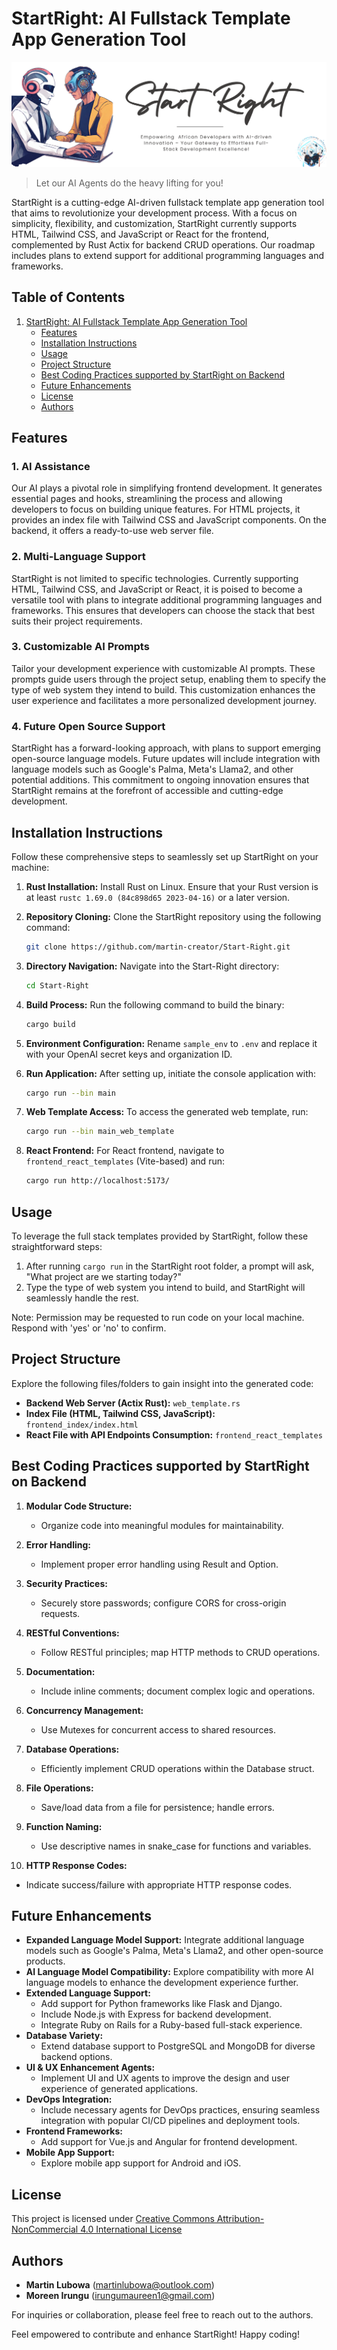 # StartRight: AI Fullstack Template App Generation Tool
![StartRight](./StartRight.png)

> Let our AI Agents do the heavy lifting for you!

StartRight is a cutting-edge AI-driven fullstack template app generation tool that aims to revolutionize your development process. With a focus on simplicity, flexibility, and customization, StartRight currently supports HTML, Tailwind CSS, and JavaScript or React for the frontend, complemented by Rust Actix for backend CRUD operations. Our roadmap includes plans to extend support for additional programming languages and frameworks.

## Table of Contents

1. [StartRight: AI Fullstack Template App Generation Tool](#startright-ai-fullstack-template-app-generation-tool)
    - [Features](#features)
    - [Installation Instructions](#installation-instructions)
    - [Usage](#usage)
    - [Project Structure](#project-structure)
    - [Best Coding Practices supported by StartRight on Backend](#best-coding-practices-supported-by-startright-on-backend)
    - [Future Enhancements](#future-enhancements)
    - [License](#license)
    - [Authors](#authors)


## Features

### 1. AI Assistance

Our AI plays a pivotal role in simplifying frontend development. It generates essential pages and hooks, streamlining the process and allowing developers to focus on building unique features. For HTML projects, it provides an index file with Tailwind CSS and JavaScript components. On the backend, it offers a ready-to-use web server file.

### 2. Multi-Language Support

StartRight is not limited to specific technologies. Currently supporting HTML, Tailwind CSS, and JavaScript or React, it is poised to become a versatile tool with plans to integrate additional programming languages and frameworks. This ensures that developers can choose the stack that best suits their project requirements.

### 3. Customizable AI Prompts

Tailor your development experience with customizable AI prompts. These prompts guide users through the project setup, enabling them to specify the type of web system they intend to build. This customization enhances the user experience and facilitates a more personalized development journey.

### 4. Future Open Source Support

StartRight has a forward-looking approach, with plans to support emerging open-source language models. Future updates will include integration with language models such as Google's Palma, Meta's Llama2, and other potential additions. This commitment to ongoing innovation ensures that StartRight remains at the forefront of accessible and cutting-edge development.

## Installation Instructions

Follow these comprehensive steps to seamlessly set up StartRight on your machine:

1. **Rust Installation:** Install Rust on Linux. Ensure that your Rust version is at least `rustc 1.69.0 (84c898d65 2023-04-16)` or a later version.

2. **Repository Cloning:** Clone the StartRight repository using the following command:
    ```bash
    git clone https://github.com/martin-creator/Start-Right.git
    ```

3. **Directory Navigation:** Navigate into the Start-Right directory:
    ```bash
    cd Start-Right
    ```

4. **Build Process:** Run the following command to build the binary:
    ```bash
    cargo build
    ```

5. **Environment Configuration:** Rename `sample_env` to `.env` and replace it with your OpenAI secret keys and organization ID.

6. **Run Application:** After setting up, initiate the console application with:
    ```bash
    cargo run --bin main
    ```

7. **Web Template Access:** To access the generated web template, run:
    ```bash
    cargo run --bin main_web_template
    ```

8. **React Frontend:** For React frontend, navigate to `frontend_react_templates` (Vite-based) and run:
    ```bash
    cargo run http://localhost:5173/
    ```

## Usage

To leverage the full stack templates provided by StartRight, follow these straightforward steps:

1. After running `cargo run` in the StartRight root folder, a prompt will ask, "What project are we starting today?"
2. Type the type of web system you intend to build, and StartRight will seamlessly handle the rest.

Note: Permission may be requested to run code on your local machine. Respond with 'yes' or 'no' to confirm.

## Project Structure

Explore the following files/folders to gain insight into the generated code:

- **Backend Web Server (Actix Rust):** `web_template.rs`
- **Index File (HTML, Tailwind CSS, JavaScript):** `frontend_index/index.html`
- **React File with API Endpoints Consumption:** `frontend_react_templates`


## Best Coding Practices supported by StartRight on Backend

1. **Modular Code Structure:**
   - Organize code into meaningful modules for maintainability.

2. **Error Handling:**
   - Implement proper error handling using Result and Option.

3. **Security Practices:**
   - Securely store passwords; configure CORS for cross-origin requests.

4. **RESTful Conventions:**
   - Follow RESTful principles; map HTTP methods to CRUD operations.

5. **Documentation:**
   - Include inline comments; document complex logic and operations.

6. **Concurrency Management:**
   - Use Mutexes for concurrent access to shared resources.

7. **Database Operations:**
   - Efficiently implement CRUD operations within the Database struct.

8. **File Operations:**
   - Save/load data from a file for persistence; handle errors.

9. **Function Naming:**
   - Use descriptive names in snake_case for functions and variables.

10. **HTTP Response Codes:**
   - Indicate success/failure with appropriate HTTP response codes.



## Future Enhancements

- **Expanded Language Model Support:** Integrate additional language models such as Google's Palma, Meta's Llama2, and other open-source products.
- **AI Language Model Compatibility:** Explore compatibility with more AI language models to enhance the development experience further.
- **Extended Language Support:**
  - Add support for Python frameworks like Flask and Django.
  - Include Node.js with Express for backend development.
  - Integrate Ruby on Rails for a Ruby-based full-stack experience.
- **Database Variety:**
  - Extend database support to PostgreSQL and MongoDB for diverse backend options.
- **UI & UX Enhancement Agents:**
  - Implement UI and UX agents to improve the design and user experience of generated applications.
- **DevOps Integration:**
  - Include necessary agents for DevOps practices, ensuring seamless integration with popular CI/CD pipelines and deployment tools.
- **Frontend Frameworks:**
    - Add support for Vue.js and Angular for frontend development.
- **Mobile App Support:**
    - Explore mobile app support for Android and iOS.


## License

This project is licensed under [Creative Commons Attribution-NonCommercial 4.0 International License]()

## Authors

- **Martin Lubowa** (martinlubowa@outlook.com)
- **Moreen Irungu** (irungumaureen1@gmail.com)

For inquiries or collaboration, please feel free to reach out to the authors.

Feel empowered to contribute and enhance StartRight! Happy coding!